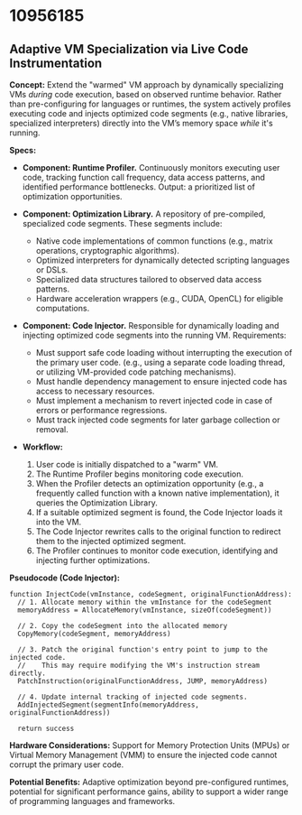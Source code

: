 # 10956185

## Adaptive VM Specialization via Live Code Instrumentation

**Concept:** Extend the "warmed" VM approach by dynamically specializing VMs *during* code execution, based on observed runtime behavior. Rather than pre-configuring for languages or runtimes, the system actively profiles executing code and injects optimized code segments (e.g., native libraries, specialized interpreters) directly into the VM’s memory space *while* it's running.

**Specs:**

*   **Component: Runtime Profiler.**  Continuously monitors executing user code, tracking function call frequency, data access patterns, and identified performance bottlenecks.  Output: a prioritized list of optimization opportunities.

*   **Component: Optimization Library.**  A repository of pre-compiled, specialized code segments. These segments include:
    *   Native code implementations of common functions (e.g., matrix operations, cryptographic algorithms).
    *   Optimized interpreters for dynamically detected scripting languages or DSLs.
    *   Specialized data structures tailored to observed data access patterns.
    *   Hardware acceleration wrappers (e.g., CUDA, OpenCL) for eligible computations.

*   **Component: Code Injector.**  Responsible for dynamically loading and injecting optimized code segments into the running VM.  Requirements:
    *   Must support safe code loading without interrupting the execution of the primary user code. (e.g., using a separate code loading thread, or utilizing VM-provided code patching mechanisms).
    *   Must handle dependency management to ensure injected code has access to necessary resources.
    *   Must implement a mechanism to revert injected code in case of errors or performance regressions.
    *   Must track injected code segments for later garbage collection or removal.

*   **Workflow:**
    1.  User code is initially dispatched to a "warm" VM.
    2.  The Runtime Profiler begins monitoring code execution.
    3.  When the Profiler detects an optimization opportunity (e.g., a frequently called function with a known native implementation), it queries the Optimization Library.
    4.  If a suitable optimized segment is found, the Code Injector loads it into the VM.
    5.  The Code Injector rewrites calls to the original function to redirect them to the injected optimized segment.
    6.  The Profiler continues to monitor code execution, identifying and injecting further optimizations.

**Pseudocode (Code Injector):**

```
function InjectCode(vmInstance, codeSegment, originalFunctionAddress):
  // 1. Allocate memory within the vmInstance for the codeSegment
  memoryAddress = AllocateMemory(vmInstance, sizeOf(codeSegment))

  // 2. Copy the codeSegment into the allocated memory
  CopyMemory(codeSegment, memoryAddress)

  // 3. Patch the original function's entry point to jump to the injected code.
  //    This may require modifying the VM's instruction stream directly.
  PatchInstruction(originalFunctionAddress, JUMP, memoryAddress)

  // 4. Update internal tracking of injected code segments.
  AddInjectedSegment(segmentInfo(memoryAddress, originalFunctionAddress))

  return success
```

**Hardware Considerations:** Support for Memory Protection Units (MPUs) or Virtual Memory Management (VMM) to ensure the injected code cannot corrupt the primary user code.

**Potential Benefits:** Adaptive optimization beyond pre-configured runtimes, potential for significant performance gains, ability to support a wider range of programming languages and frameworks.